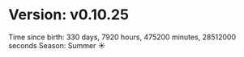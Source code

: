 # Version: v0.10.25
Time since birth: 330 days, 7920 hours, 475200 minutes, 28512000 seconds
Season: Summer ☀️
